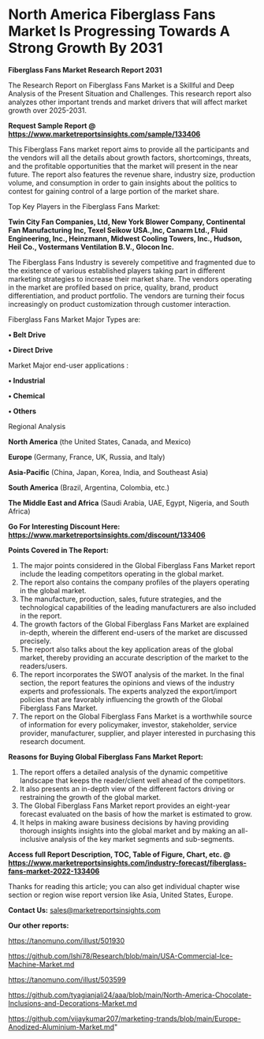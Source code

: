 # North America Fiberglass Fans Market Is Progressing Towards A Strong Growth By 2031

<strong>Fiberglass Fans Market Research Report 2031</strong>

The Research Report on Fiberglass Fans Market is a Skillful and Deep Analysis of the Present Situation and Challenges. This research report also analyzes other important trends and market drivers that will affect market growth over 2025-2031.

<strong>Request Sample Report @ <a href=https://www.marketreportsinsights.com/sample/133406>https://www.marketreportsinsights.com/sample/133406</a></strong>

This Fiberglass Fans market report aims to provide all the participants and the vendors will all the details about growth factors, shortcomings, threats, and the profitable opportunities that the market will present in the near future. The report also features the revenue share, industry size, production volume, and consumption in order to gain insights about the politics to contest for gaining control of a large portion of the market share.

Top Key Players in the Fiberglass Fans Market:

<strong>Twin City Fan Companies, Ltd, New York Blower Company, Continental Fan Manufacturing Inc, Texel Seikow USA.,Inc, Canarm Ltd., Fluid Engineering, Inc., Heinzmann, Midwest Cooling Towers, Inc., Hudson, Heil Co., Vostermans Ventilation B.V., Glocon Inc.</strong>

The Fiberglass Fans Industry is severely competitive and fragmented due to the existence of various established players taking part in different marketing strategies to increase their market share. The vendors operating in the market are profiled based on price, quality, brand, product differentiation, and product portfolio. The vendors are turning their focus increasingly on product customization through customer interaction.

Fiberglass Fans Market Major Types are:

<strong>• Belt Drive

• Direct Drive</strong>

Market Major end-user applications :

<strong>• Industrial

• Chemical

• Others</strong>

Regional Analysis

</u><strong><b>North America</b></strong> (the United States, Canada, and Mexico)

<strong><b>Europe </b></strong>(Germany, France, UK, Russia, and Italy)

<strong><b>Asia-Pacific</b></strong> (China, Japan, Korea, India, and Southeast Asia)

<strong><b>South America</b></strong> (Brazil, Argentina, Colombia, etc.)

<strong><b>The Middle East and Africa</b></strong> (Saudi Arabia, UAE, Egypt, Nigeria, and South Africa)

<strong>Go For Interesting Discount Here: <a href=https://www.marketreportsinsights.com/discount/133406>https://www.marketreportsinsights.com/discount/133406</a></strong>

<strong>Points Covered in The Report:</strong>
<ol>
  <li>The major points considered in the Global Fiberglass Fans Market report include the leading competitors operating in the global market.</li>
  <li>The report also contains the company profiles of the players operating in the global market.</li>
  <li>The manufacture, production, sales, future strategies, and the technological capabilities of the leading manufacturers are also included in the report.</li>
  <li>The growth factors of the Global Fiberglass Fans Market are explained in-depth, wherein the different end-users of the market are discussed precisely.</li>
  <li>The report also talks about the key application areas of the global market, thereby providing an accurate description of the market to the readers/users.</li>
  <li>The report incorporates the SWOT analysis of the market. In the final section, the report features the opinions and views of the industry experts and professionals. The experts analyzed the export/import policies that are favorably influencing the growth of the Global Fiberglass Fans Market.</li>
  <li>The report on the Global Fiberglass Fans Market is a worthwhile source of information for every policymaker, investor, stakeholder, service provider, manufacturer, supplier, and player interested in purchasing this research document.</li>
</ol>
<strong>Reasons for Buying Global Fiberglass Fans Market Report:</strong>

<ol>
  <li>The report offers a detailed analysis of the dynamic competitive landscape that keeps the reader/client well ahead of the competitors.</li>
  <li>It also presents an in-depth view of the different factors driving or restraining the growth of the global market.</li>
  <li>The Global Fiberglass Fans Market report provides an eight-year forecast evaluated on the basis of how the market is estimated to grow.</li>
  <li>It helps in making aware business decisions by having providing thorough insights insights into the global market and by making an all-inclusive analysis of the key market segments and sub-segments.</li>
</ol>
<strong>Access full Report Description, TOC, Table of Figure, Chart, etc. @ <a href=https://www.marketreportsinsights.com/industry-forecast/fiberglass-fans-market-2022-133406>https://www.marketreportsinsights.com/industry-forecast/fiberglass-fans-market-2022-133406</a></strong>


Thanks for reading this article; you can also get individual chapter wise section or region wise report version like Asia, United States, Europe.

<strong>Contact Us:</strong>
sales@marketreportsinsights.com

<strong>Our other reports:</strong>

<a href=https://tanomuno.com/illust/501930>https://tanomuno.com/illust/501930</a>

<a href=https://github.com/Ishi78/Research/blob/main/USA-Commercial-Ice-Machine-Market.md>https://github.com/Ishi78/Research/blob/main/USA-Commercial-Ice-Machine-Market.md</a>

<a href=https://tanomuno.com/illust/503599>https://tanomuno.com/illust/503599</a>

<a href=https://github.com/tyagianjali24/aaa/blob/main/North-America-Chocolate-Inclusions-and-Decorations-Market.md>https://github.com/tyagianjali24/aaa/blob/main/North-America-Chocolate-Inclusions-and-Decorations-Market.md</a>

<a href=https://github.com/vijaykumar207/marketing-trands/blob/main/Europe-Anodized-Aluminium-Market.md>https://github.com/vijaykumar207/marketing-trands/blob/main/Europe-Anodized-Aluminium-Market.md</a>"
